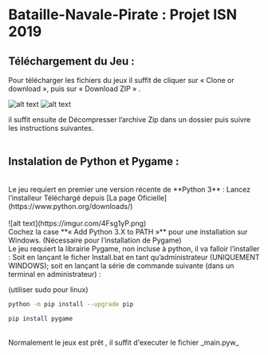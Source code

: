 # Bataille-Navale-Pirate : Projet ISN 2019

## Téléchargement du Jeu :

Pour télécharger les fichiers du jeux il suffit de cliquer sur « Clone or download », puis sur « Download ZIP » .

![alt text](https://imgur.com/plFHFUO.png)
![alt text](https://imgur.com/jDkpQC8.png)


il suffit ensuite de Décompresser l’archive Zip dans un dossier puis suivre les instructions suivantes.
<br><br>
## Instalation de Python et Pygame :
<br>
Le jeu requiert en premier une version récente de **Python 3** :
Lancez l’installeur Téléchargé depuis  [La page Oficielle](https://www.python.org/downloads/)
<br>
<br>
![alt text](https://imgur.com/4Fsg1yP.png)
<br>
Cochez la case **« Add Python 3.X to PATH »** pour une installation sur Windows.
(Nécessaire pour l’installation de Pygame)

<br>
Le jeu requiert la librairie Pygame, non incluse à python, il va falloir l’installer :
Soit en lançant le ficher  Install.bat en tant qu’administrateur (UNIQUEMENT WINDOWS);
soit en lançant la série de commande suivante (dans un terminal en administrateur) :
<br>

(utiliser sudo pour linux)
```bash
python -m pip install --upgrade pip

pip install pygame
```
<br>
Normalement le jeux est prêt , il suffit d'executer le fichier _main.pyw_
